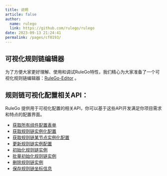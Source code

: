 ```yaml
---
title: 说明
article: false
author: 
  name: rulego
  link: https://github.com/rulego/rulego
date: 2023-09-13 21:24:41
permalink: /pages/cf0193/
---
```


## 可视化规则链编辑器

为了方便大家更好理解、使用和调试RuleGo特性，我们精心为大家准备了一个可视化规则链编辑器：[RuleGo-Editor](/pages/c0b811/) 。


## 规则链可视化配置相关API：

RuleGo 提供用于可视化配置的相关API，你可以基于这些API开发满足你项目需求和特点的配置界面。

- [获取所有组件配置表单](/pages/cf0194/)
- [获取规则链实例化配置](/pages/cf0195/)
- [获取规则链某节点实例化配置](/pages/cf0196/)
- [更新规则链实例配置](/pages/56668f/)
- [初始化规则链实例](/pages/4af819/#使用)
- [批量初始化规则链实例](/pages/6bc777/)
- [删除规则链实例](/pages/cf0198/)
- [保存规则链坐标信息](/pages/51c7f4/)


